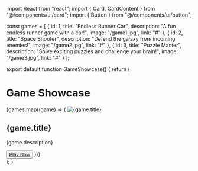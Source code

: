 import React from "react";
import { Card, CardContent } from "@/components/ui/card";
import { Button } from "@/components/ui/button";

const games = [
  {
    id: 1,
    title: "Endless Runner Car",
    description: "A fun endless runner game with a car!",
    image: "/game1.jpg",
    link: "#"
  },
  {
    id: 2,
    title: "Space Shooter",
    description: "Defend the galaxy from incoming enemies!",
    image: "/game2.jpg",
    link: "#"
  },
  {
    id: 3,
    title: "Puzzle Master",
    description: "Solve exciting puzzles and challenge your brain!",
    image: "/game3.jpg",
    link: "#"
  }
];

export default function GameShowcase() {
  return (
    <div className="p-6">
      <h1 className="text-3xl font-bold text-center mb-6">Game Showcase</h1>
      <div className="grid grid-cols-1 md:grid-cols-2 lg:grid-cols-3 gap-6">
        {games.map((game) => (
          <Card key={game.id} className="shadow-lg rounded-lg overflow-hidden">
            <img src={game.image} alt={game.title} className="w-full h-40 object-cover" />
            <CardContent className="p-4">
              <h2 className="text-xl font-semibold">{game.title}</h2>
              <p className="text-gray-600 mb-4">{game.description}</p>
              <Button asChild>
                <a href={game.link} target="_blank" rel="noopener noreferrer">Play Now</a>
              </Button>
            </CardContent>
          </Card>
        ))}
      </div>
    </div>
  );
}

